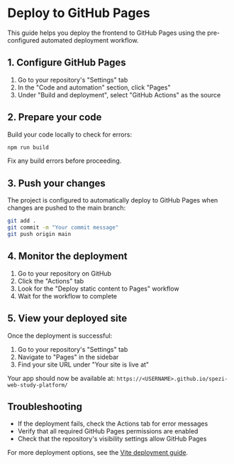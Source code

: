 <!--

This source file is part of the Stanford Biodesign Digital Health Spezi Web Study Platform open-source project

SPDX-FileCopyrightText: 2025 Stanford University and the project authors (see CONTRIBUTORS.md)

SPDX-License-Identifier: MIT

-->

# Deploy to GitHub Pages

This guide helps you deploy the frontend to GitHub Pages using the pre-configured automated deployment workflow.

## 1. Configure GitHub Pages

1. Go to your repository's "Settings" tab
2. In the "Code and automation" section, click "Pages"
3. Under "Build and deployment", select "GitHub Actions" as the source

## 2. Prepare your code

Build your code locally to check for errors:

```bash
npm run build
```

Fix any build errors before proceeding.

## 3. Push your changes

The project is configured to automatically deploy to GitHub Pages when changes are pushed to the main branch:

```bash
git add .
git commit -m "Your commit message"
git push origin main
```

## 4. Monitor the deployment

1. Go to your repository on GitHub
2. Click the "Actions" tab
3. Look for the "Deploy static content to Pages" workflow
4. Wait for the workflow to complete

## 5. View your deployed site

Once the deployment is successful:

1. Go to your repository's "Settings" tab
2. Navigate to "Pages" in the sidebar
3. Find your site URL under "Your site is live at"

Your app should now be available at: `https://<USERNAME>.github.io/spezi-web-study-platform/`

## Troubleshooting

- If the deployment fails, check the Actions tab for error messages
- Verify that all required GitHub Pages permissions are enabled
- Check that the repository's visibility settings allow GitHub Pages

For more deployment options, see the [Vite deployment guide](https://vite.dev/guide/static-deploy).

